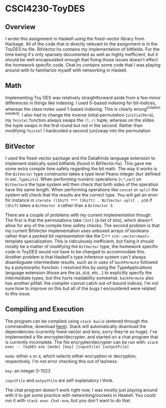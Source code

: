 # CSCI4230-ToyDES
## Overview
I wrote this assignment in Haskell using the fixed-vector library from Hackage.  All of the code that is directly relevant to the assignment is in the ToyDES.hs file.  BitVector.hs contains my implementation of bitfields.  For the time being it's only sparsely documented as well as highly inefficient, but it should be well encapsulated enough that fixing those issues doesn't effect the homework specific code.  Chat.hs contains some code that I was playing around with to familiarize myself with networking in Haskell.

## Math
Implementing Toy DES was relatively straightforward aside from a few minor differences in things like indexing.  I used 0-based indexing for bit-indices, whereas the class notes used 1-based indexing.  This is clearly wrong<sup>[citation needed]</sup>.  I also had to change the inverse initial permutation (`initialPerm`), my `feistel` function always swaps the `(l,r)` tuple, whereas on the slides the tuple swaps in the first round but not in the second.  Rather than modifying `feistel` I hardcoded a second (un)swap into the permutation

## BitVector
I used the fixed-vector package and the DataKinds language extension to implement statically sized bitfields (found in BitVector.hs).  This gave me some extra compile time safety regarding the bit math.  The way it works is the `BitVector` type constructor takes a type level Peano integer (`Nat` defined in `GHC.TypeLits`).  When performing numeric operations (`+`,`*`,`xor`) on `BitVector`s the type system will then check that both sides of the operation have the same length.  When performing operations like `concat` or `split` the system will check that the results are the correct type.  You will get an error for instance in `iterate (lShift *** lShift) . BitVector.split . p10` if `lShift` takes a `BitVector 4` rather than a `BitVector 5`.

There are a couple of problems with my current implementation though.  The first is that the permutations take `[Int]` (a list of ints), which doesn't allow for any of the compile time safety checks.  The second problem is that my current BitVector implementation uses unboxed arrays of booleans rather than a packed bit representation like the C++ `std::vector<bool>` template specialization.  This is ridiculously inefficient, but fixing it should mostly be a matter of modifying the `BitVector` type, the homework specific code in ToyDES would not have to be changed to accommodate this.  Another problem is that Haskell's type inference system can't always disambiguate intermediate results, such as in uses of `backPermute` followed by a polymorphic function.  I resolved this by using the TypeApplications language extension (those are the `@4`, `@10`, etc...) to explicitly specify the intermediate types, but this hurts readability somewhat.  `backPermute` also has another pitfall: the compiler cannot catch out-of-bound indices, I'm not sure how to improve on this but all of the bugs I encountered were related to this issue.

## Compiling and Execution
The program can be compiled using `stack build` (entered through the commandline, download [here](https://docs.haskellstack.org/en/stable/install_and_upgrade/)).  Stack will automatically download the dependencies (currently fixed-vector and lens, sorry they're so huge).  I've implemented a file encrypter/decrypter, and started on a chat program that is currently incomplete.  The file encrypter/decrypter can be run with:
```stack exec -- ToyDES-exe [mode] [key] [inputFile] [outputFile]```

`mode`: either `e` or `d`, which selects either encryption or decryption, respectively.  I'm not error checking this out of laziness.

`key`: an integer 0-1023

`inputFile` and `outputFile` are self explanatory I think.

The chat program doesn't work right now, I was mostly just playing around with it to get some practice with networking/sockets in Haskell.  You could run it with `stack exec Chat-exe`, but you don't want to do that.